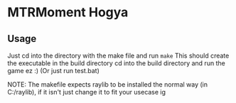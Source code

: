# MTRMoment Hogya

## Usage
Just cd into the directory with the make file and run `make`
This should create the executable in the build directory
cd into the build directory and run the game ez :)
(Or just run test.bat)

NOTE: The makefile expects raylib to be installed the normal way (in C:/raylib), if it isn't just change it to fit your usecase ig
